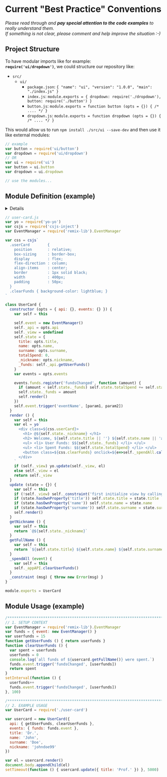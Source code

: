 # Current "Best Practice" Conventions

*Please read through and **pay special attention to the code examples** to really understand them.  
If something is not clear, please comment and help improve the situation :-)*

## Project Structure
To have modular imports like for example:  
**`require('ui/dropdown')`**, we could structure our repository like:
* `src/`
    * `ui/`
        * `package.json`: `{ "name": "ui", "version": "1.0.0", "main": "./index.js" }`
        * `index.js`: `module.exports = { dropdown: require('./dropdown'), button: require('./button') }`
        * `button.js`: `module.exports = function button (opts = {}) { /* .... */ }`
        * `dropdown.js`: `module.exports = function dropdown (opts = {}) { /* .... */ }`

This would allow us to run `npm install ./src/ui --save-dev` and then use it like external modules:
```js
// example
var button = require('ui/button')
var dropdown = require('ui/dropdown')
// OR 
var ui = require('ui')
var button = ui.button
var dropdown = ui.dropdown

// use the modules...
```

## Module Definition (example)


<details>
**Description about `best practice` code snippet as seen below**  

- `ES6 class` rather than ES5 to create class. 
 
- CSS declaration using `csjs-inject`.  

- HTML declaration using `yo-yo`.  

- `opt` is an input parameter, it contains the `api` and `event` object.  

- `self._api = opts.api` `opts.api` is an object which contains functions/features that the module needs.  

- `opts.events` contains events manager the module will listen on.  

- A module trigger events using `event` property:
  `self.event = new EventManager()`. 
  Events can then be triggered:
  `self.event.trigger('eventName', [param1, param2])`  
 
- `self._view` is the HTML view renderered by `yo-yo` in the `render` function.  

- `render()` this function should be called:
  * At the first rendering (make sure that the returned node element is put on the DOM).
  * When some property has changed in order to update the view.

- `self.state` contains state properties of the module. These properties are either given from the parent through `òpts` or     computed during the life of the object.  

- `update(state)` allow the parent to easily update some of the state properties.  

- for all functions / properties, prefixing by underscore (`_`) means the scope is private.  

</details>

```js
// user-card.js
var yo = require('yo-yo')
var csjs = require('csjs-inject')
var EventManager = require('remix-lib').EventManager

var css = csjs`
  .userCard        {
    position       : relative;
    box-sizing     : border-box;
    display        : flex;
    flex-direction : column;
    align-items    : center;
    border         : 1px solid black;
    width          : 400px;
    padding        : 50px;  
  }
  .clearFunds { background-color: lightblue; }
`

class UserCard {
  constructor (opts = { api: {}, events: {} }) {
    var self = this

    self.event = new EventManager()
    self._api = opts.api
    self._view = undefined
    self.state = {
      title: opts.title,
      name: opts.name,
      surname: opts.surname,
      totalSpend: 0,
      _nickname: opts.nickname,
      _funds: self._api.getUserFunds()
    }
    var events = opts.events

    events.funds.register('fundsChanged', function (amount) {
      if (amount < self.state._funds) self.state.totalSpend += self.state._funds - amount
      self.state._funds = amount
      self.render()
    })
    self.event.trigger('eventName', [param1, param2])
  }
  render () {
    var self = this
    var el = yo`
      <div class=${css.userCard}>
        <h1> @${self.state._nickname} </h1>
        <h2> Welcome, ${self.state.title || ''} ${self.state.name || 'anonymous'} ${self.state.surname} </h2>
        <ul> <li> User Funds: $${self.state._funds} </li> </ul>
        <ul> <li> Spent Funds: $${self.state.totalSpend} </li> </ul>
        <button class=${css.clearFunds} onclick=${e=>self._spendAll.call(self, e)}> spend all funds </button>
      </div>
    `
    if (self._view) yo.update(self._view, el)
    else self._view = el
    return self._view
  }
  update (state = {}) {
    var self = this
    if (!self._view) self._constraint('first initialize view by calling `.render()`')
    if (state.hasOwnProperty('title')) self.state.title = state.title
    if (state.hasOwnProperty('name')) self.state.name = state.name
    if (state.hasOwnProperty('surname')) self.state.surname = state.surname
    self.render()
  }
  getNickname () {
    var self = this
    return `@${self.state._nickname}`
  }
  getFullName () {
    var self = this
    return `${self.state.title} ${self.state.name} ${self.state.surname}`
  }
  _spendAll (event) {
    var self = this
    self._appAPI.clearUserFunds()
  }
  _constraint (msg) { throw new Error(msg) }
}

module.exports = UserCard
```
## Module Usage (example)
```js
/*****************************************************************************/
// 1. SETUP CONTEXT
var EventManager = require('remix-lib').EventManager
var funds = { event: new EventManager() }
var userfunds = 15
function getUserFunds () { return userfunds }
function clearUserFunds () {
  var spent = userfunds
  userfunds = 0
  console.log(`all funds of ${usercard.getFullName()} were spent.`)
  funds.event.trigger('fundsChanged', [userfunds])
  return spent
}
setInterval(function () {
  userfunds++
  funds.event.trigger('fundsChanged', [userfunds])
}, 100)

/*****************************************************************************/
// 2. EXAMPLE USAGE
var UserCard = require('./user-card')

var usercard = new UserCard({
  api: { getUserFunds, clearUserFunds },
  events: { funds: funds.event },
  title: 'Dr.',
  name: 'John',
  surname: 'Doe',
  nickname: 'johndoe99'
})

var el = usercard.render()
document.body.appendChild(el)
setTimeout(function () { usercard.update({ title: 'Prof.' }) }, 5000)
```
